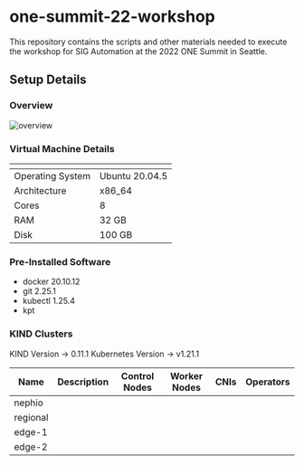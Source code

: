 # one-summit-22-workshop

This repository contains the scripts and other materials needed to execute the
workshop for SIG Automation at the 2022 ONE Summit in Seattle.

## Setup Details

### Overview
![overview](nephio-workshop.svg)

### Virtual Machine Details

| <!-- -->         | <!-- -->       |
|------------------|----------------|
| Operating System | Ubuntu 20.04.5 |
| Architecture     | x86_64         |
| Cores            | 8              |
| RAM              | 32 GB          |
| Disk             | 100 GB         |



### Pre-Installed Software
- docker 20.10.12
- git 2.25.1
- kubectl 1.25.4
- kpt

### KIND Clusters
KIND Version -> 0.11.1
Kubernetes Version -> v1.21.1

| Name     | Description | Control Nodes | Worker Nodes | CNIs | Operators |
|----------|-------------|---------------|--------------|------|-----------|
| nephio   |             |               |              |      |           |
| regional |             |               |              |      |           |
| edge-1   |             |               |              |      |           |
| edge-2   |             |               |              |      |           |

